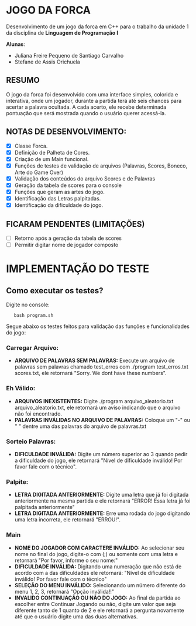 # JOGO DA FORCA

Desenvolvimento de um jogo da forca em C++ para o trabalho da unidade 1 da disciplina de **Linguagem de Programação I**

**Alunas**:
- Juliana Freire Pequeno de Santiago Carvalho
- Stefane de Assis Orichuela

## RESUMO

O jogo da forca foi desenvolvido com uma interface simples, colorida e interativa, onde um jogador, durante a partida terá até seis chances para acertar a palavra ocultada. A cada acerto, ele recebe determinada pontuação que será mostrada quando o usuário querer acessá-la.

## NOTAS DE DESENVOLVIMENTO:

- [x] Classe Forca.
- [x] Definição de Palheta de Cores.
- [x] Criação de um Main funcional.
- [x] Funções de testes de validação de arquivos (Palavras, Scores, Boneco, Arte do Game Over)
- [x] Validação dos conteúdos do arquivo Scores e de Palavras
- [x] Geração da tabela de scores para o console
- [x] Funções que geram as artes do jogo. 
- [x] Identificação das Letras palpitadas.
- [x] Identificação da dificuldade do jogo.

## FICARAM PENDENTES (LIMITAÇÕES)

- [ ] Retorno após a geração da tabela de scores
- [ ] Permitir digitar nome de jogador composto

# IMPLEMENTAÇÃO DO TESTE

## Como executar os testes?
Digite no console:

``` 
   bash program.sh
```

Segue abaixo os testes feitos para validação das funções e funcionalidades do jogo:

### Carregar Arquivo:
- **ARQUIVO DE PALAVRAS SEM PALAVRAS:** Execute um arquivo de palavras sem palavras chamado test_erros com ./program test_erros.txt scores.txt, ele retornará "Sorry. We dont have these numbers".
### Eh Válido:
- **ARQUIVOS INEXISTENTES:** Digite ./program arquivo_aleatorio.txt arquivo_aleatorio.txt, ele retornará um aviso indicando que o arquivo não foi encontrado.
- **PALAVRAS INVÁLIDAS NO ARQUIVO DE PALAVRAS:** Coloque um "-" ou " " dentre uma das palavras do arquivo de palavras.txt
### Sorteio Palavras:
- **DIFICULDADE INVÁLIDA:** Digite um número superior ao 3 quando pedir a dificuldade do jogo, ele retornará "Nível de dificuldade inválido! Por favor fale com o técnico".
### Palpite:
- **LETRA DIGITADA ANTERIORMENTE:** Digite uma letra que já foi digitada anteriormente na mesma partida e ele retornará "ERROR! Essa letra já foi palpitada anteriormente"
- **LETRA DIGITADA ANTERIORMENTE:** Erre uma rodada do jogo digitando uma letra incorreta, ele retornará "ERROU!".
### Main
- **NOME DO JOGADOR COM CARACTERE INVÁLIDO:** Ao selecionar seu nome no final do jogo, digite-o com (;) ou somente com uma letra e retornará "Por favor, informe o seu nome:"  
- **DIFICULDADE INVÁLIDA:** Digitando uma numeração que não está de acordo com a das dificuldades ele retornará: "Nível de dificuldade inválido! Por favor fale com o técnico"
- **SELEÇÃO DO MENU INVÁLIDO:** Selecionando um número diferente do menu 1, 2, 3, retornará "Opção inválida!!"
- **INVALIDO CONTINUAÇÃO OU NÃO DO JOGO:** Ao final da partida ao escolher entre Continuar Jogando ou não, digite um valor que seja diferente tanto de 1 quanto de 2 e ele retornará a pergunta novamente até que o usuário digite uma das duas alternativas. 





